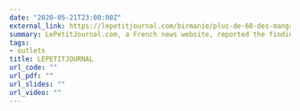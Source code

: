 ```yaml
---
date: "2020-05-21T23:00:00Z"
external_link: https://lepetitjournal.com/birmanie/plus-de-60-des-mangroves-birmanes-detruites-en-20-ans-280987
summary: LePetitJournal.com, a French news website, reported the findings of our 2020 Environmental Research Letters paper on quantifying and explaining the historical mangrove cover change in Myanmar.
tags:
- outlets
title: LEPETITJOURNAL
url_code: ""
url_pdf: ""
url_slides: ""
url_video: ""
---
```

